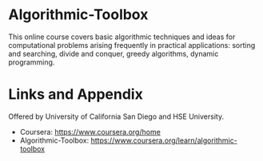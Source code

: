 # Algorithmic-Toolbox

This online course covers basic algorithmic techniques and ideas for computational problems arising frequently in practical applications: sorting and searching, divide and conquer, greedy algorithms, dynamic programming. 

Links and Appendix
========================================================
Offered by University of California San Diego and HSE University.


- Coursera: https://www.coursera.org/home
- Algorithmic-Toolbox: https://www.coursera.org/learn/algorithmic-toolbox
